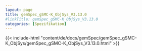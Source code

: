 ```yaml
---
layout: page
title: gemSpec_gSMC-K_ObjSys_V3.13.0
#linkTitle: gemSpec_gSMC-K_ObjSys_V3.13.0
categories: [Spezifikation]
---
```

{{< include-html "content/de/docs/gemSpec/gemSpec_gSMC-K_ObjSys/gemSpec_gSMC-K_ObjSys_V3.13.0.html" >}}